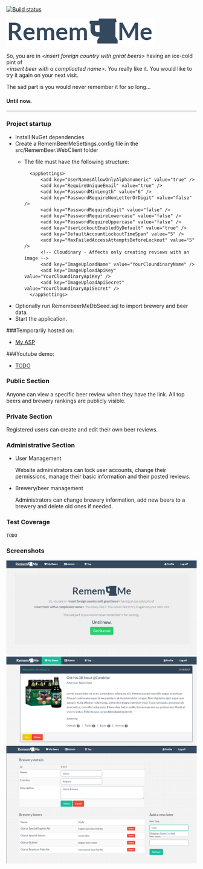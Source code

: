 ﻿[![Build status](https://ci.appveyor.com/api/projects/status/x8qjkqquq70j0t76?svg=true)](https://ci.appveyor.com/project/J0hnyBG/remembeerme)

![RememBeerMe Logo](docs/img/remembeerme-logo.PNG)

<p>So, you are in <em>&lt;insert foreign country with great beers&gt;</em> having an ice-cold pint of <br> <em>&lt;insert beer with a complicated name&gt;</em>. You really like it. 
           You would like to try it again on your next visit.
       </p>
<p>The sad part is you would never remember it for so long...</p>
       
#### Until now.

<hr/>

### Project startup
 * Install NuGet dependencies
 * Create a RememBeerMeSettings.config file in the src/RememBeer.WebClient folder
    - The file must have the following structure: 
    
            <appSettings>   
                <add key="UserNamesAllowOnlyAlphanumeric" value="true" />
                <add key="RequireUniqueEmail" value="true" />
                <add key="PasswordMinLength" value="6" />
                <add key="PasswordRequireNonLetterOrDigit" value="false" />
                <add key="PasswordRequireDigit" value="false" />
                <add key="PasswordRequireLowercase" value="false" />
                <add key="PasswordRequireUppercase" value="false" />
                <add key="UserLockoutEnabledByDefault" value="true" />
                <add key="DefaultAccountLockoutTimeSpan" value="5" />
                <add key="MaxFailedAccessAttemptsBeforeLockout" value="5" />
                <!-- Cloudinary - Affects only creating reviews with an image -->
                <add key="ImageUploadName" value="YourCloundinaryName" />
                <add key="ImageUploadApiKey" value="YourCloundinaryApiKey" />
                <add key="ImageUploadApiSecret" value="YourCloundinaryApiSecret" />
            </appSettings>
            
* Optionally run RemembeerMeDbSeed.sql to import brewery and beer data.
* Start the application.

###Temporarily hosted on:
- [My ASP](http://j0hnybg-001-site1.dtempurl.com/)
 
###Youtube demo:
 - [TODO]()
 
### Public Section
 
 Anyone can view a specific beer review when they have the link. All top beers and brewery rankings are publicly visible.
 
### Private Section
 
 Registered users can create and edit their own beer reviews.
 
### Administrative Section
 
   * User Management
   
     Website administrators can lock user accounts, change their permissions, manage their basic information and their posted reviews.
     
   * Brewery/beer management
   
     Administrators can change brewery information, add new beers to a brewery and delete old ones if needed.
     
### Test Coverage
    TODO
    
### Screenshots
![home](docs/img/home-screen.PNG)
![beer review](docs/img/review.PNG)
![brewery editing](docs/img/brewery-details.PNG)